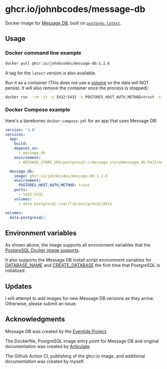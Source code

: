 # ghcr.io/johnbcodes/message-db

Docker image for [Message DB](https://github.com/message-db/message-db), built on [`postgres:latest`](https://hub.docker.com/_/postgres).

## Usage

### Docker command line example

```bash
docker pull ghcr.io/johnbcodes/message-db:1.2.6
```

A tag for the `latest` version is also available.

Run it as a container (This does not use a [volume](https://docs.docker.com/storage/volumes/) so the data will NOT persist. It will also remove the container once the process is stopped): 

```bash
docker run --rm -it -p 5432:5432 -e POSTGRES_HOST_AUTH_METHOD=trust -e DATABASE_NAME=mydb ghcr.io/johnbcodes/message-db:1.2.6`
```

### Docker Compose example
Here's a barebones `docker-compose.yml` for an app that uses Message DB:

```yml
version: '3.8'
services:
  app:
    build: .
    depends_on:
      - message_db
    environment:
      - MESSAGE_STORE_URI=postgresql://message_store@message_db:5432/message_store

  message_db:
    image: ghcr.io/johnbcodes/message-db:1.2.6
    environment:
      POSTGRES_HOST_AUTH_METHOD: trust
    ports:
      - 5432:5432
    volumes:
      - data-postgresql:/var/lib/postgresql/data

volumes:
  data-postgresql:
```

## Environment variables

As shown above, the image supports all environment variables that the [PostgreSQL Docker image supports](https://github.com/docker-library/docs/blob/master/postgres/README.md).

It also supports the Message DB install script environment variables for [DATABASE_NAME](http://docs.eventide-project.org/user-guide/message-db/install.html#database-name) and [CREATE_DATABASE](http://docs.eventide-project.org/user-guide/message-db/install.html#disable-database-creation) the first time that PostgreSQL is initialized.

## Updates

I will attempt to add images for new Message DB versions as they arrive. Otherwise, please submit an issue.

## Acknowledgments

Message DB was created by the [Eventide Project](https://eventide-project.org/).

The Dockerfile, PostgreSQL image entry point for Message DB and original documentation was created by [Articulate](https://articulate.com/).

The Github Action CI, publishing of the ghcr.io image, and additional documentation was created by myself.
